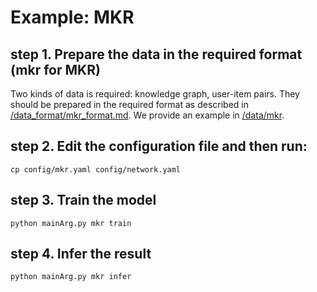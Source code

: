 # Example: MKR

## step 1. Prepare the data in the required format (mkr for MKR) 
Two kinds of data is required: knowledge graph, user-item pairs. They should be prepared in the required format as described in [/data_format/mkr_format.md](https://github.com/zhfzhmsra/DeepRec/tree/master/data_format/mkr_format.md).
We provide an example in [/data/mkr](https://github.com/zhfzhmsra/DeepRec/tree/master/data/mkr).

## step 2. Edit the configuration file and then run:
```
cp config/mkr.yaml config/network.yaml
```


## step 3. Train the model
```
python mainArg.py mkr train
```

## step 4. Infer the result
```
python mainArg.py mkr infer
```